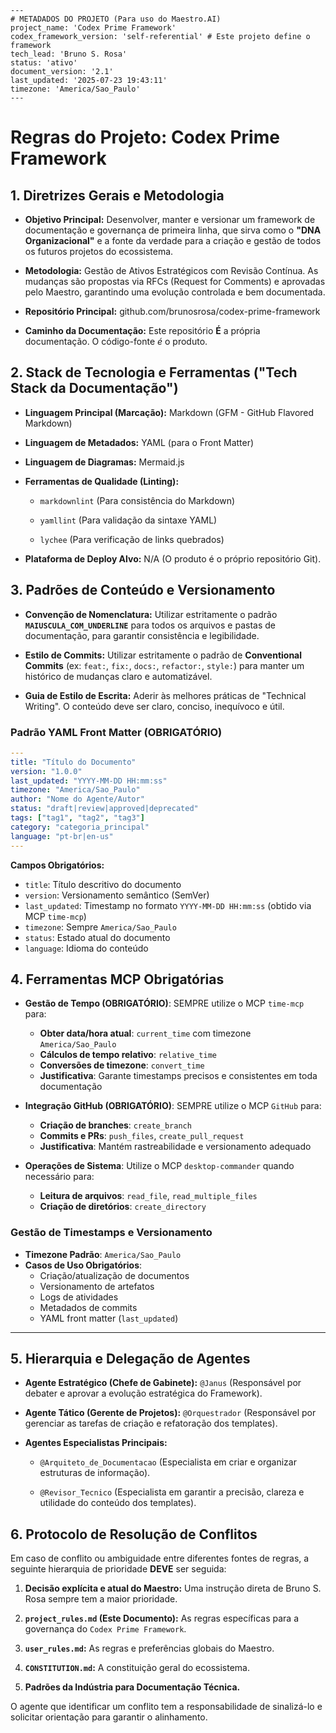 ```
---
# METADADOS DO PROJETO (Para uso do Maestro.AI)
project_name: 'Codex Prime Framework'
codex_framework_version: 'self-referential' # Este projeto define o framework
tech_lead: 'Bruno S. Rosa'
status: 'ativo'
document_version: '2.1'
last_updated: '2025-07-23 19:43:11'
timezone: 'America/Sao_Paulo'
---
```

# Regras do Projeto: Codex Prime Framework

## 1. Diretrizes Gerais e Metodologia

- **Objetivo Principal:** Desenvolver, manter e versionar um framework de documentação e governança de primeira linha, que sirva como o **"DNA Organizacional"** e a fonte da verdade para a criação e gestão de todos os futuros projetos do ecossistema.
    
- **Metodologia:** Gestão de Ativos Estratégicos com Revisão Contínua. As mudanças são propostas via RFCs (Request for Comments) e aprovadas pelo Maestro, garantindo uma evolução controlada e bem documentada.
    
- **Repositório Principal:** github.com/brunosrosa/codex-prime-framework
    
- **Caminho da Documentação:** Este repositório **É** a própria documentação. O código-fonte _é_ o produto.
    

## 2. Stack de Tecnologia e Ferramentas ("Tech Stack da Documentação")

- **Linguagem Principal (Marcação):** Markdown (GFM - GitHub Flavored Markdown)
    
- **Linguagem de Metadados:** YAML (para o Front Matter)
    
- **Linguagem de Diagramas:** Mermaid.js
    
- **Ferramentas de Qualidade (Linting):**
    
    - `markdownlint` (Para consistência do Markdown)
        
    - `yamllint` (Para validação da sintaxe YAML)
        
    - `lychee` (Para verificação de links quebrados)
        
- **Plataforma de Deploy Alvo:** N/A (O produto é o próprio repositório Git).
    

## 3. Padrões de Conteúdo e Versionamento

- **Convenção de Nomenclatura:** Utilizar estritamente o padrão **`MAIUSCULA_COM_UNDERLINE`** para todos os arquivos e pastas de documentação, para garantir consistência e legibilidade.
    
- **Estilo de Commits:** Utilizar estritamente o padrão de **Conventional Commits** (ex: `feat:`, `fix:`, `docs:`, `refactor:`, `style:`) para manter um histórico de mudanças claro e automatizável.
    
- **Guia de Estilo de Escrita:** Aderir às melhores práticas de "Technical Writing". O conteúdo deve ser claro, conciso, inequívoco e útil.

### **Padrão YAML Front Matter (OBRIGATÓRIO)**

```yaml
---
title: "Título do Documento"
version: "1.0.0"
last_updated: "YYYY-MM-DD HH:mm:ss"
timezone: "America/Sao_Paulo"
author: "Nome do Agente/Autor"
status: "draft|review|approved|deprecated"
tags: ["tag1", "tag2", "tag3"]
category: "categoria_principal"
language: "pt-br|en-us"
---
```

**Campos Obrigatórios:**
- `title`: Título descritivo do documento
- `version`: Versionamento semântico (SemVer)
- `last_updated`: Timestamp no formato `YYYY-MM-DD HH:mm:ss` (obtido via MCP `time-mcp`)
- `timezone`: Sempre `America/Sao_Paulo`
- `status`: Estado atual do documento
- `language`: Idioma do conteúdo
    

## 4. Ferramentas MCP Obrigatórias

- **Gestão de Tempo (OBRIGATÓRIO)**: SEMPRE utilize o MCP `time-mcp` para:
  - **Obter data/hora atual**: `current_time` com timezone `America/Sao_Paulo`
  - **Cálculos de tempo relativo**: `relative_time`
  - **Conversões de timezone**: `convert_time`
  - **Justificativa**: Garante timestamps precisos e consistentes em toda documentação

- **Integração GitHub (OBRIGATÓRIO)**: SEMPRE utilize o MCP `GitHub` para:
  - **Criação de branches**: `create_branch`
  - **Commits e PRs**: `push_files`, `create_pull_request`
  - **Justificativa**: Mantém rastreabilidade e versionamento adequado

- **Operações de Sistema**: Utilize o MCP `desktop-commander` quando necessário para:
  - **Leitura de arquivos**: `read_file`, `read_multiple_files`
  - **Criação de diretórios**: `create_directory`

### **Gestão de Timestamps e Versionamento**

- **Timezone Padrão**: `America/Sao_Paulo`
- **Casos de Uso Obrigatórios**:
  - Criação/atualização de documentos
  - Versionamento de artefatos
  - Logs de atividades
  - Metadados de commits
  - YAML front matter (`last_updated`)

---

## 5. Hierarquia e Delegação de Agentes

- **Agente Estratégico (Chefe de Gabinete):** `@Janus` (Responsável por debater e aprovar a evolução estratégica do Framework).
    
- **Agente Tático (Gerente de Projetos):** `@Orquestrador` (Responsável por gerenciar as tarefas de criação e refatoração dos templates).
    
- **Agentes Especialistas Principais:**
    
    - `@Arquiteto_de_Documentacao` (Especialista em criar e organizar estruturas de informação).
        
    - `@Revisor_Tecnico` (Especialista em garantir a precisão, clareza e utilidade do conteúdo dos templates).
        

## 6. Protocolo de Resolução de Conflitos

Em caso de conflito ou ambiguidade entre diferentes fontes de regras, a seguinte hierarquia de prioridade **DEVE** ser seguida:

1. **Decisão explícita e atual do Maestro:** Uma instrução direta de Bruno S. Rosa sempre tem a maior prioridade.
    
2. **`project_rules.md` (Este Documento):** As regras específicas para a governança do `Codex Prime Framework`.
    
3. **`user_rules.md`:** As regras e preferências globais do Maestro.
    
4. **`CONSTITUTION.md`:** A constituição geral do ecossistema.
    
5. **Padrões da Indústria para Documentação Técnica.**
    

O agente que identificar um conflito tem a responsabilidade de sinalizá-lo e solicitar orientação para garantir o alinhamento.